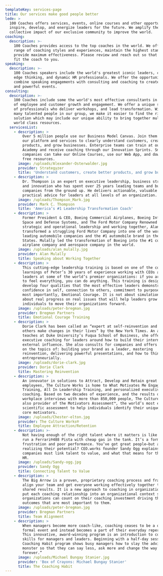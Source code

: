```yaml
---
templateKey: services-page
title: Our services make good people better
lede: >
  100 Coaches offers services, events, online courses and other opportunities to
  inspire, develop, and energize leaders for the future. We amplify the
  collective impact of our exclusive community to improve the world.
coaching:
  description: >-
    100 Coaches provides access to the top coaches in the world. We offer a
    range of coaching styles and experiences, maintain the highest standards and
    provide maximum effectiveness. Please review and reach out so that we can
    fit the coach to you.
speaking:
  description: >-
    100 Coaches speakers include the world's greatest iconic leaders, cutting
    edge thinking, and dynamic HR professionals. We offer the opportunity to
    combine speaking engagements with consulting and coaching to create unique
    and powerful events. 
consulting:
  description: >-
    100 Coaches include some the world's most effective consultants in all areas
    of employee and customer growth and engagement. We offer a unique spectrum
    of professionals who deliver workshops, and lead transformation. With so
    many talented people in our group, we make it easier to find the right
    solution which may include our unique ability to bring together multiple
    world class resources.
  servicesList:
    - description: >
        Over 5 million people use our Business Model Canvas. Join them by using
        our platform and services to clearly understand customers, create better
        products, and grow businesses. Enterprise teams can train at our Cloud
        Academy and receive coaching through our Innovation Sprints. Smaller
        companies can take our Online Courses, use our Web App, and download
        free resources.
      image: /uploads/Alexander-Osterwalder.jpg
      provider: Strategyzer
      title: 'Understand customers, create better products, and grow businesses'
    - description: >
        Dr. Thompson is an expert on executive leadership, business strategy,
        and innovation who has spent over 25 years leading teams and building
        companies from the ground up. He delivers actionable, valuable and
        practical advice for leaders at all levels of an organization. 
      image: /uploads/Thompson_Mark.jpg
      provider: Mark C. Thompson
      title: 'America’s #1 Leadership Transformation Coach'
    - description: >
        Former President & CEO, Boeing Commercial Airplanes, Boeing Information,
        Space and Defense Systems, and The Ford Motor Company Renowned for his
        strategic and operational leadership and working together, Alan Mulally
        transformed a struggling Ford Motor Company into one of the world’s
        leading automobile companies and the #1 automobile brand in the United
        States. Mulally led the transformation of Boeing into the #1 commercial
        airplane company and aerospace company in the world.
      image: /uploads/alan_mulally.jpg
      provider: Alan Mulally
      title: Speaking about Working Together
    - description: >
        This cutting-edge leadership training is based on one of the core
        learnings of Peter’s 30 years of experience working with CEOs and senior
        leaders at some of the world’s premier organizations: if you are willing
        to feel everything, you can do anything. This training is designed to
        develop four qualities that the most effective leaders demonstrate:
        confidence in self, connection to others, commitment to purpose, and
        most importantly, Emotional Courage. It is not about simulations. It’s
        about real progress on real issues that will help leaders grow as
        individuals to move their organizations forward.
      image: /uploads/peter-bregman.jpg
      provider: Bregman Partners
      title: Emotional Courage Training
    - description: >
        Dorie Clark has been called an “expert at self-reinvention and helping
        others make changes in their lives” by the New York Times. An author who
        teaches at Duke University’s Fuqua School of Business, she offers
        executive coaching for leaders around how to build their internal and
        external influence. She also consults for companies and offers workshops
        on the topics of: building your brand as a leader, mastering
        reinvention, delivering powerful presentations, and how to think more
        entrepreneurially.
      image: /uploads/dorie-clark.jpg
      provider: Dorie Clark
      title: Mastering Reinvention
    - description: >
        An innovator in solutions to Attract, Develop and Retain great
        employees, The Culture Works is home to What Motivates Me Engagement
        Training, All In Leadership Training, and personalized executive
        coaching. Based on two decades of experience, and the results of
        workplace interviews with more than 850,000 people, The Culture Works is
        also provider of the Motivators Assessment™, the world’s most extensive
        scientific assessment to help individuals identify their unique blend of
        core motivators.
      image: /uploads/Chester-elton.jpg
      provider: The Culture Works®
      title: Employee Attraction/Retention
    - description: >-
        Not having enough of the right talent where it matters is like trying to
        run a Ferrari®488 Pista with cheap gas in the tank. It’s a formula for
        frustration and poor performance. You’ve got great people—but are you
        realizing their potential? CEO.works founder Sandy Ogg explains why
        companies must link talent to value, and what that means for the role of
        HR.
      image: /uploads/Sandy-ogg.jpg
      provider: Sandy Ogg
      title: Connecting Talent to Value
    - description: >
        The Big Arrow is a proven, proprietary coaching process and framework to
        align your team and get everyone working effectively together to achieve
        shared results. It is a new approach to coaching in organizations that
        put each coaching relationship into an organizational context so
        organizations can count on their coaching investment driving the
        outcomes that are most important to them.
      image: /uploads/peter-bregman.jpg
      provider: Bregman Partners
      title: Team Alignment
    - description: >
        When managers become more coach-like, coaching ceases to be a one-off
        formal event and instead becomes a part of their everyday repertoire.
        This innovative, award-winning program is an introduction to coaching
        skills for managers and leaders. Beginning with a half-day session, The
        Coaching Habit program shows busy managers how to slay the advice
        monster so that they can say less, ask more and change the way they lead
        forever.”
      image: /uploads/Michael Bungay Stanier.jpg
      provider: 'Box of Crayons: Michael Bungay Stanier'
      title: The Coaching Habit
---
```



